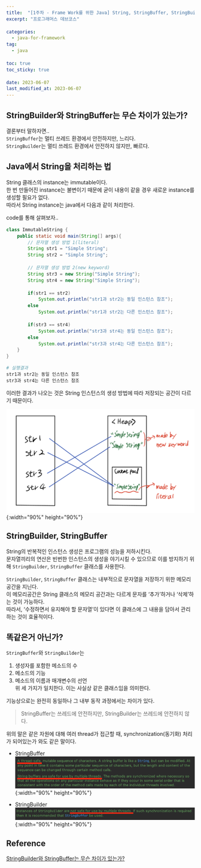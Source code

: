 ```yaml
---
title:  "[1주차 - Frame Work를 위한 Java] String, StringBuffer, StringBuilder"
excerpt: "프로그래머스 데브코스"

categories:
  - java-for-framework
tag:
  - java

toc: true
toc_sticky: true

date: 2023-06-07
last_modified_at: 2023-06-07
---
```

## **StringBuilder와 StringBuffer는 무슨 차이가 있는가?**
결론부터 말하자면..  
`StringBuffer`는 멀티 쓰레드 환경에서 안전하지만, 느리다.  
`StringBuilder`는 멀티 쓰레드 환경에서 안전하지 않지만, 빠르다.  

## Java에서 String을 처리하는 법
String 클래스의 instance는 immutable이다.  
한 번 만들어진 instance는 불변이기 때문에 굳이 내용이 같을 경우 새로운 instance를 생성할 필요가 없다.  
따라서 String instance는 java에서 다음과 같이 처리한다.  

code를 통해 살펴보자..  
```java
class ImmutableString {
    public static void main(String[] args){
        // 문자열 생성 방법 1(literal)
        String str1 = "Simple String";
        String str2 = "Simple String";

        // 문자열 생성 방법 2(new keyword)
        String str3 = new String("Simple String");
        String str4 = new String("Simple String");
        
        if(str1 == str2)
            System.out.println("str1과 str2는 동일 인스턴스 참조");
        else
            System.out.println("str1과 str2는 다른 인스턴스 참조");

        if(str3 == str4)
            System.out.println("str3과 str4는 동일 인스턴스 참조");
        else
            System.out.println("str3과 str4는 다른 인스턴스 참조");
    }
}
```

```bash
# 실행결과
str1과 str2는 동일 인스턴스 참조
str3과 str4는 다른 인스턴스 참조
```

이러한 결과가 나오는 것은 String 인스턴스의 생성 방법에 따라 저장되는 공간이 다르기 때문이다.

![image](/assets/images/DevCourse/java-for-framework/1-1.png){:width="90%" height="90%"}


## StringBuilder, StringBuffer
String의 반복적인 인스턴스 생성은 프로그램의 성능을 저하시킨다.  
문자열끼리의 연산은 빈번한 인스턴스의 생성을 야기시킬 수 있으므로 이를 방지하기 위해 `StringBuilder`, `StringBuffer` 클래스를 사용한다.  

`StringBuilder`, `StringBuffer` 클래스는 내부적으로 문자열을 저장하기 위한 메모리 공간을 지닌다.  
이 메모리공간은 String 클래스의 메모리 공간과는 다르게 문자를 ‘추가’하거나 ‘삭제’하는 것이 가능하다.  
따라서, ‘수정하면서 유지해야 할 문자열’이 있다면 이 클래스에 그 내용을 담아서 관리하는 것이 효율적이다.  

## 똑같은거 아닌가?
`StringBuffer`와 `StringBuilder`는  
1. 생성자를 포함한 메소드의 수  
2. 메소드의 기능  
3. 메소드의 이름과 매개변수의 선언  
위 세 가지가 일치한다. 이는 사실상 같은 클래스임을 의미한다.  

기능상으로는 완전히 동일하나 그 내부 동작 과정에서는 차이가 있다.  

> StringBuffer는 쓰레드에 안전하지만, StringBuilder는 쓰레드에 안전하지 않다.  

위의 말은 같은 자원에 대해 여러 thread가 접근할 때, synchronization(동기화) 처리가 되어있는가 와도 같은 말이다.  

- StringBuffer  
![image](/assets/images/DevCourse/java-for-framework/1-2.png){:width="90%" height="90%"}

- StringBuilder  
![image](/assets/images/DevCourse/java-for-framework/1-3.png){:width="90%" height="90%"}


## Reference
[StringBuilder와 StringBuffer는 무슨 차이가 있는가?](https://velog.io/@heoseungyeon/StringBuilder와-StringBuffer는-무슨-차이가-있는가)